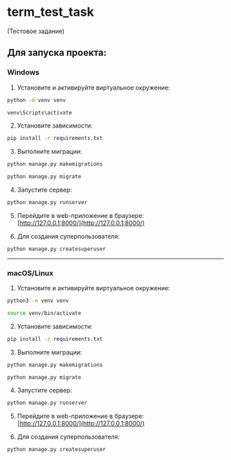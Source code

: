 
# term_test_task
(Тестовое задание)

## Для запуска проекта:

### Windows

1) Установите и активируйте виртуальное окружение:

```cmd
python -m venv venv
```
```cmd
venv\Scripts\activate
```

2) Установите зависимости:
```cmd
pip install -r requirements.txt
```

3) Выполните миграции:
```cmd
python manage.py makemigrations
```
```cmd
python manage.py migrate
```

4) Запустите сервер:
```cmd
python manage.py runserver
```

5) Перейдите в web-приложение в браузере:  
[http://127.0.0.1:8000/](http://127.0.0.1:8000/)

6) Для создания суперпользователя:
```cmd
python manage.py createsuperuser
```

---

### macOS/Linux

1) Установите и активируйте виртуальное окружение:

```bash
python3 -m venv venv
```
```bash
source venv/bin/activate
```

2) Установите зависимости:
```bash
pip install -r requirements.txt
```

3) Выполните миграции:
```bash
python manage.py makemigrations
```
```bash
python manage.py migrate
```

4) Запустите сервер:
```bash
python manage.py runserver
```

5) Перейдите в web-приложение в браузере:  
[http://127.0.0.1:8000/](http://127.0.0.1:8000/)

6) Для создания суперпользователя:
```bash
python manage.py createsuperuser
```

